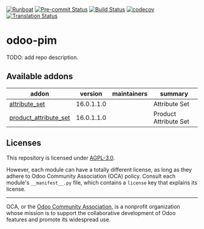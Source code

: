 
[![Runboat](https://img.shields.io/badge/runboat-Try%20me-875A7B.png)](https://runboat.odoo-community.org/builds?repo=OCA/odoo-pim&target_branch=16.0)
[![Pre-commit Status](https://github.com/OCA/odoo-pim/actions/workflows/pre-commit.yml/badge.svg?branch=16.0)](https://github.com/OCA/odoo-pim/actions/workflows/pre-commit.yml?query=branch%3A16.0)
[![Build Status](https://github.com/OCA/odoo-pim/actions/workflows/test.yml/badge.svg?branch=16.0)](https://github.com/OCA/odoo-pim/actions/workflows/test.yml?query=branch%3A16.0)
[![codecov](https://codecov.io/gh/OCA/odoo-pim/branch/16.0/graph/badge.svg)](https://codecov.io/gh/OCA/odoo-pim)
[![Translation Status](https://translation.odoo-community.org/widgets/odoo-pim-16-0/-/svg-badge.svg)](https://translation.odoo-community.org/engage/odoo-pim-16-0/?utm_source=widget)

<!-- /!\ do not modify above this line -->

# odoo-pim

TODO: add repo description.

<!-- /!\ do not modify below this line -->

<!-- prettier-ignore-start -->

[//]: # (addons)

Available addons
----------------
addon | version | maintainers | summary
--- | --- | --- | ---
[attribute_set](attribute_set/) | 16.0.1.1.0 |  | Attribute Set
[product_attribute_set](product_attribute_set/) | 16.0.1.1.0 |  | Product Attribute Set

[//]: # (end addons)

<!-- prettier-ignore-end -->

## Licenses

This repository is licensed under [AGPL-3.0](LICENSE).

However, each module can have a totally different license, as long as they adhere to Odoo Community Association (OCA)
policy. Consult each module's `__manifest__.py` file, which contains a `license` key
that explains its license.

----
OCA, or the [Odoo Community Association](http://odoo-community.org/), is a nonprofit
organization whose mission is to support the collaborative development of Odoo features
and promote its widespread use.
